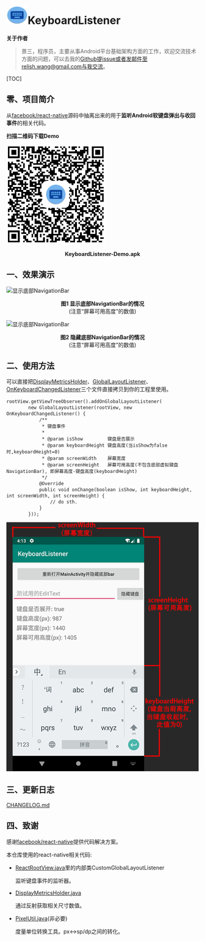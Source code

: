 # <img src="./app/src/main/res/mipmap-xxxhdpi/ic_launcher_round.png" alt="KeyboardListener" width="56" height="48" align="bottom" />KeyboardListener

**关于作者**

> 景三，程序员，主要从事Android平台基础架构方面的工作，欢迎交流技术方面的问题，可以去我的[Github](https://github.com/relish-wang)提issue或者发邮件至relish.wang@gmail.com与我交流。

[TOC]

## 零、项目简介

从[facebook/react-native](https://github.com/facebook/react-native)源码中抽离出来的用于**监听Android软键盘弹出与收回事件**的相关代码。

**扫描二维码下载Demo**

![下载Demo的二维码](./art/keyboardlistener-demo-qrcode.png)

<center><strong>KeyboardListener-Demo.apk</strong></center>

## 一、效果演示

![显示底部NavigationBar](./art/with_navigation_bar.gif)

<center><strong>图1 显示底部NavigationBar的情况</strong><br>(注意“屏幕可用高度”的数值)</center>

![显示底部NavigationBar](./art/without_navigation_bar.gif)

<center><strong>图2 隐藏底部NavigationBar的情况</strong><br>(注意“屏幕可用高度”的数值)</center>

## 二、使用方法

可以直接把[DisplayMetricsHolder](./app/src/main/java/wang/relish/keyboard/util/DisplayMetricsHolder.java)、[GlobalLayoutListener](./app/src/main/java/wang/relish/keyboard/util/GlobalLayoutListener.java)、[OnKeyboardChangedListener]((./app/src/main/java/wang/relish/keyboard/util/OnKeyboardChangedListener.java))三个文件直接拷贝到你的工程里使用。

```
rootView.getViewTreeObserver().addOnGlobalLayoutListener(
        new GlobalLayoutListener(rootView, new OnKeyboardChangedListener() {
            /**
             * 键盘事件
             *
             * @param isShow         键盘是否展示
             * @param keyboardHeight 键盘高度(当isShow为false时,keyboardHeight=0)
             * @param screenWidth    屏幕宽度
             * @param screenHeight   屏幕可用高度(不包含底部虚拟键盘NavigationBar), 即屏幕高度-键盘高度(keyboardHeight)
             */
            @Override
            public void onChange(boolean isShow, int keyboardHeight, int screenWidth, int screenHeight) {
                // do sth.
            }
        }));
```

![显示底部NavigationBar](./art/desc.png)

## 三、更新日志

[CHANGELOG.md](./CHANGELOG.md)

## 四、致谢

感谢[facebook/react-native](https://github.com/facebook/react-native)提供代码解决方案。

本仓库使用的react-native相关代码:

- [ReactRootView.java](https://github.com/facebook/react-native/blob/135ba492fbd500ec555baadab7ff1db3d537acf3/ReactAndroid/src/main/java/com/facebook/react/ReactRootView.java)里的内部类CustomGlobalLayoutListener

  监听键盘事件的监听器。

- [DisplayMetricsHolder.java](https://github.com/facebook/react-native/blob/4d95e85f64a496d9b9539b6218d1737997a315da/ReactAndroid/src/main/java/com/facebook/react/uimanager/DisplayMetricsHolder.java)

  通过反射获取相关尺寸数值。

- [PixelUtil.java](https://github.com/facebook/react-native/blob/4936d284df36071047ce776d9e2486c0371f7b97/ReactAndroid/src/main/java/com/facebook/react/uimanager/PixelUtil.java)(非必要)

  度量单位转换工具。px<->sp/dp之间的转化。